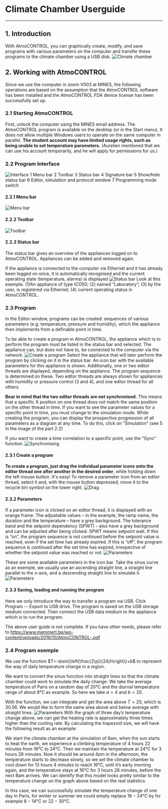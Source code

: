 # Climate Chamber Userguide

---

## 1. Introduction
With AtmoCONTROL, you can graphically create, modify, and save programs with various parameters on the computer and transfer these programs to the climate chamber using a USB disk.
![Climate chamber](./Images/v003.jpg)

## 2. Working with AtmoCONTROL
Since we use the computer in zoom V003 at MINES, the following operations are based on the assumption that the AtmoCONTROL software has been installed and the AtmoCONTROL FDA device license has been successfully set up.

### 2.1 Starting AtmoCONTROL
First, unlock the computer using the MINES email address. The AtmoCONTROL program is available on the desktop (or in the Start menu). It does not allow multiple Windows users to operate on the same computer in parallel. **The student account may have limited usage rights, such as being unable to set temperature parameters.** (Aurelien mentioned that we can use his account temporarily, and he will apply for permissions for us.)

### 2.2 Program Interface
![Interface](./Images/interface.png)
1 Menu bar 
2 Toolbar 
3 Status bar 
4 Signature bar
5 Show/hide status bar
6 Editor, simulation and protocol window 
7 Programming mode switch

#### 2.2.1 Menu bar
![Menu bar](./Images/menu_bar.png)

#### 2.2.2 Toolbar
![Toolbar](./Images/toolbar.png)


#### 2.2.3 Status bar
The status bar gives an overview of the appliances logged on to AtmoCONTROL. Appliances can be added and removed again.

If the appliance is connected to the computer via Ethernet and it has already been logged on once, it is automatically recognised and the current operating state (temperature, alarms) is displayed
![Status bar](./Images/status_bar.png)
Look at this exemple. (1)An appliance of type ICO50; (2) named “Laboratory”; (3) by the user, is registered via Ethernet; 
(4) current operating status in AtmoCONTROL.

### 2.3 Program
In the Editor window, programs can be created: sequences of various parameters (e.g. temperature, pressure and humidity), which the appliance then implements from a definable point in time.

To be able to create a program in AtmoCONTROL, the appliance which is to perform the program must be listed in the status bar and selected. The appliance can, but does not have to, be connected to the computer via the network. 
![Create a program](./Images/create_programs.png)
Select the appliance that will later perform the program by clicking on it in the status bar. An icon bar with the available parameters for this appliance is shown. Additionally, one or two editor threads are displayed, depending on the appliance. The program sequence is determined on these. Two editor threads are always shown for appliances with humidity or pressure control (3 and 4), and one editor thread for all others.

**Bear in mind that the two editor threads are not synchronised.** This means that a specific X position on one thread does not match the same position on the other thread in time. If you want to see the parameter values for a specific point in time, you must change to the simulation mode. While creating the program, you can display the prospective progression of all parameters as a diagram at any time. To do this, click on "Simulation" (see 5 in the image of the part 2.2)

If you want to create a time correlation to a specific point, use the "Sync" function.
![Synchronising](./Images/syn.png)

#### 2.3.1 Create a program

**To create a program, just drag the individual parameter icons onto the editor thread one after another in the desired order**, while holding down the left mouse button. It's easy! To remove a parameter icon from an editor thread, select it and, with the mouse button depressed, move it to the recycle bin symbol on the lower right. 
![Drag](./Images/drag.png)

#### 2.3.2 Parameters
If a parameter icon is clicked on an editor thread, it is displayed with an orange frame. The adjustable values – in the example, the ramp name, the duration and the temperature – have a grey background. The tolerance band and the setpoint dependency (SPWT) – also have a grey background and can be adjusted after being clicked. SPWT means setpoint wait. If this is “on”, the program sequence is not continued before the setpoint value is reached, even if the set time has already expired. If this is “off”, the program sequence is continued after the set time has expired, irrespective of whether the setpoint value was reached or not. 
![Parameters](./Images/parameters.png)


These are some available parameters in the icon bar. Take the sinus curve as an exemple, we usually use an ascending straight line, a straight line parallel to the x-axis, and a descending straight line to simulate it.
![Parameters](./Images/para.png)

#### 2.3.3 Saving, loading and running the program
Here we only introduce the way to transfer a program via USB. Click Program -- Export to USB drive. The program is saved on the USB storage medium connected. Then connect the USB data medium to the appliance which is to run the program.

The above user guide is not complete. If you have other needs, please refer to https://www.memmert.be/wp-content/uploads/2019/10/AtmoCONTROL-.pdf

### 2.4 Program exemple
We use the function $T=-a\sin{\left(\frac{2\pi}{24}h\right)}+b$ to represent the way of daily temperature change in a region.

We want to convert the sinus function into straight lines so that the climate chamber could work to simulate the daily change. We take the average temperature of Paris on a random day of $20℃$ and the diurnal temperature range of about $8℃$ as example. So here we take $a=4$ and $b=20$. 

With the function, we can integrate and get the area above $T=20$, which is $30.56$. We would like to form the same area above and below average with straight lines.
![Parameters](./Images/dailyT.jpg)
 With the graph of three day’s temperature change above, we can get the heating rate is approximately three times higher than the cooling rate. By calculating the trapezoid size, we will have the following result as an example: 

We start the climate chamber at the simulation of 8am, when the sun starts to heat the earth, we experience a climbing temperature of 4 hours 22 minutes from $16℃$ to $24℃$. Then we maintain the temperature at $24℃$ for 3 hours 28 minutes. Now it should be around 4pm in the afternoon, the temperature starts to decrease slowly, so we set the climate chamber to cool down for 13 hours 4 minutes to reach $16℃$, until it’s early morning again, and the temperature stays at $16℃$ for 3 hours 28 minutes, before the next 8am arrives. We can identify that this model looks pretty similar to the temperature change on the graph above based on the real statistics

In this case, we can successfully simulate the temperature change of one day in Paris, for winter or summer we could simply replace $16-24℃$ by for example $6-14℃$ or $22-30℃$.

